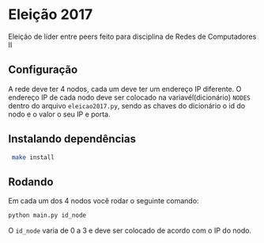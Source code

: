 # Eleição 2017

Eleição de líder entre peers feito para disciplina de Redes de Computadores II

## Configuração
A rede deve ter 4 nodos, cada um deve ter um endereço IP diferente.
O endereço IP de cada nodo deve ser colocado na variavél(dicionário)  `NODES` dentro do arquivo `eleicao2017.py`, sendo as chaves do dicionário o id do nodo e o valor o seu IP e porta.
## Instalando dependências

```bash
 make install
```

## Rodando
Em cada um dos 4 nodos você rodar o seguinte comando:
``` python
python main.py id_node
```
O `id_node` varia de 0 a 3 e deve ser colocado de acordo com o IP do nodo.


